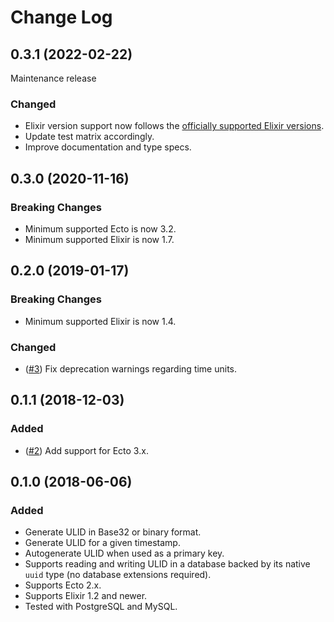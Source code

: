 # Change Log

## 0.3.1 (2022-02-22)

Maintenance release

### Changed

- Elixir version support now follows the
  [officially supported Elixir versions](https://hexdocs.pm/elixir/1.13/compatibility-and-deprecations.html).
- Update test matrix accordingly.
- Improve documentation and type specs.

## 0.3.0 (2020-11-16)

### Breaking Changes

- Minimum supported Ecto is now 3.2.
- Minimum supported Elixir is now 1.7.

## 0.2.0 (2019-01-17)

### Breaking Changes

- Minimum supported Elixir is now 1.4.

### Changed

- ([#3](https://github.com/TheRealReal/ecto-ulid/pull/3))
  Fix deprecation warnings regarding time units.

## 0.1.1 (2018-12-03)

### Added

- ([#2](https://github.com/TheRealReal/ecto-ulid/pull/2))
  Add support for Ecto 3.x.

## 0.1.0 (2018-06-06)

### Added

- Generate ULID in Base32 or binary format.
- Generate ULID for a given timestamp.
- Autogenerate ULID when used as a primary key.
- Supports reading and writing ULID in a database backed by its native `uuid` type (no database
  extensions required).
- Supports Ecto 2.x.
- Supports Elixir 1.2 and newer.
- Tested with PostgreSQL and MySQL.
